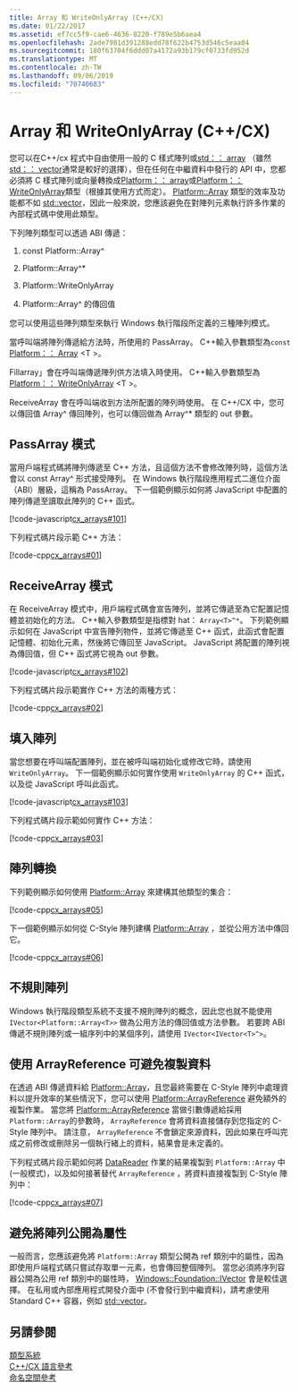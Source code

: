 ```yaml
---
title: Array 和 WriteOnlyArray (C++/CX)
ms.date: 01/22/2017
ms.assetid: ef7cc5f9-cae6-4636-8220-f789e5b6aea4
ms.openlocfilehash: 2ade7981d391288edd78f622b4753d546c5eaa04
ms.sourcegitcommit: 180f63704f6ddd07a4172a93b179cf0733fd952d
ms.translationtype: MT
ms.contentlocale: zh-TW
ms.lasthandoff: 09/06/2019
ms.locfileid: "70740683"
---
```

# <a name="array-and-writeonlyarray-ccx"></a>Array 和 WriteOnlyArray (C++/CX)

您可以在C++/cx 程式中自由使用一般的 C 樣式陣列或[std：： array](../standard-library/array-class-stl.md) （雖然[std：： vector](../standard-library/vector-class.md)通常是較好的選擇），但在任何在中繼資料中發行的 API 中，您都必須將 C 樣式陣列或向量轉換成[Platform：： array](../cppcx/platform-array-class.md)或[Platform：： WriteOnlyArray](../cppcx/platform-writeonlyarray-class.md)類型（根據其使用方式而定）。 [Platform::Array](../cppcx/platform-array-class.md) 類型的效率及功能都不如 [std::vector](../standard-library/vector-class.md)，因此一般來說，您應該避免在對陣列元素執行許多作業的內部程式碼中使用此類型。

下列陣列類型可以透過 ABI 傳遞：

1. const Platform::Array^

1. Platform::Array^*

1. Platform::WriteOnlyArray

1. Platform::Array^ 的傳回值

您可以使用這些陣列類型來執行 Windows 執行階段所定義的三種陣列模式。

當呼叫端將陣列傳遞給方法時，所使用的 PassArray。 C++輸入參數類型為`const` [Platform：： Array](../cppcx/platform-array-class.md) \<T >。

Fillarray」會在呼叫端傳遞陣列供方法填入時使用。 C++輸入參數類型為[Platform：： WriteOnlyArray](../cppcx/platform-writeonlyarray-class.md) \<T >。

ReceiveArray 會在呼叫端收到方法所配置的陣列時使用。 在 C++/CX 中，您可以傳回值 Array^ 傳回陣列，也可以傳回做為 Array^* 類型的 out 參數。

## <a name="passarray-pattern"></a>PassArray 模式

當用戶端程式碼將陣列傳遞至 C++ 方法，且這個方法不會修改陣列時，這個方法會以 const Array^ 形式接受陣列。 在 Windows 執行階段應用程式二進位介面（ABI）層級，這稱為 PassArray。 下一個範例顯示如何將 JavaScript 中配置的陣列傳遞至讀取此陣列的 C++ 函式。

[!code-javascript[cx_arrays#101](../cppcx/codesnippet/JavaScript/array-and-writeonlyarray-c-_1.js)]

下列程式碼片段示範 C++ 方法：

[!code-cpp[cx_arrays#01](../cppcx/codesnippet/CPP/js-array/class1.cpp#01)]

## <a name="receivearray-pattern"></a>ReceiveArray 模式

在 ReceiveArray 模式中，用戶端程式碼會宣告陣列，並將它傳遞至為它配置記憶體並初始化的方法。 C++輸入參數類型是指標對 hat： `Array<T>^*`。 下列範例顯示如何在 JavaScript 中宣告陣列物件，並將它傳遞至 C++ 函式，此函式會配置記憶體、初始化元素，然後將它傳回至 JavaScript。 JavaScript 將配置的陣列視為傳回值，但 C++ 函式將它視為 out 參數。

[!code-javascript[cx_arrays#102](../cppcx/codesnippet/JavaScript/array-and-writeonlyarray-c-_3.js)]

下列程式碼片段示範實作 C++ 方法的兩種方式：

[!code-cpp[cx_arrays#02](../cppcx/codesnippet/CPP/js-array/class1.cpp#02)]

## <a name="fill-arrays"></a>填入陣列

當您想要在呼叫端配置陣列，並在被呼叫端初始化或修改它時，請使用 `WriteOnlyArray`。 下一個範例顯示如何實作使用 `WriteOnlyArray` 的 C++ 函式，以及從 JavaScript 呼叫此函式。

[!code-javascript[cx_arrays#103](../cppcx/codesnippet/JavaScript/array-and-writeonlyarray-c-_5.js)]

下列程式碼片段示範如何實作 C++ 方法：

[!code-cpp[cx_arrays#03](../cppcx/codesnippet/CPP/js-array/class1.cpp#03)]

## <a name="array-conversions"></a>陣列轉換

下列範例顯示如何使用 [Platform::Array](../cppcx/platform-array-class.md) 來建構其他類型的集合：

[!code-cpp[cx_arrays#05](../cppcx/codesnippet/CPP/js-array/class1.cpp#05)]

下一個範例顯示如何從 C-Style 陣列建構 [Platform::Array](../cppcx/platform-array-class.md) ，並從公用方法中傳回它。

[!code-cpp[cx_arrays#06](../cppcx/codesnippet/CPP/js-array/class1.cpp#06)]

## <a name="jagged-arrays"></a>不規則陣列

Windows 執行階段類型系統不支援不規則陣列的概念，因此您也就不能使用 `IVector<Platform::Array<T>>` 做為公用方法的傳回值或方法參數。 若要跨 ABI 傳遞不規則陣列或一組序列中的某個序列，請使用 `IVector<IVector<T>^>`。

## <a name="use-arrayreference-to-avoid-copying-data"></a>使用 ArrayReference 可避免複製資料

在透過 ABI 傳遞資料給 [Platform::Array](../cppcx/platform-array-class.md)，且您最終需要在 C-Style 陣列中處理資料以提升效率的某些情況下，您可以使用 [Platform::ArrayReference](../cppcx/platform-arrayreference-class.md) 避免額外的複製作業。 當您將 [Platform::ArrayReference](../cppcx/platform-arrayreference-class.md) 當做引數傳遞給採用 `Platform::Array`的參數時， `ArrayReference` 會將資料直接儲存到您指定的 C-Style 陣列中。 請注意， `ArrayReference` 不會鎖定來源資料，因此如果在呼叫完成之前修改或刪除另一個執行緒上的資料，結果會是未定義的。

下列程式碼片段示範如何將 [DataReader](/uwp/api/Windows.Storage.Streams.DataReader) 作業的結果複製到 `Platform::Array` 中 (一般模式)，以及如何接著替代 `ArrayReference` ，將資料直接複製到 C-Style 陣列中：

[!code-cpp[cx_arrays#07](../cppcx/codesnippet/CPP/js-array/class1.h#07)]

## <a name="avoid-exposing-an-array-as-a-property"></a>避免將陣列公開為屬性

一般而言，您應該避免將 `Platform::Array` 類型公開為 ref 類別中的屬性，因為即使用戶端程式碼只嘗試存取單一元素，也會傳回整個陣列。 當您必須將序列容器公開為公用 ref 類別中的屬性時， [Windows::Foundation::IVector](/uwp/api/Windows.Foundation.Collections.IVector_T_) 會是較佳選擇。 在私用或內部應用程式開發介面中 (不會發行到中繼資料)，請考慮使用 Standard C++ 容器，例如 [std::vector](../standard-library/vector-class.md)。

## <a name="see-also"></a>另請參閱

[類型系統](../cppcx/type-system-c-cx.md)<br/>
[C++/CX 語言參考](../cppcx/visual-c-language-reference-c-cx.md)<br/>
[命名空間參考](../cppcx/namespaces-reference-c-cx.md)
